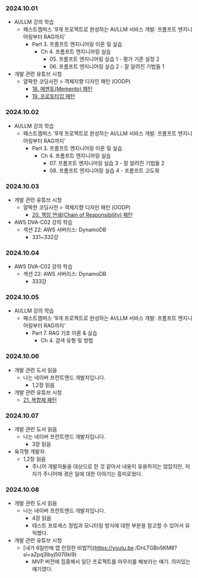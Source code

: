 ### 2024.10.01
- AI/LLM 강의 학습
  - 패스트캠퍼스 '9개 프로젝트로 완성하는 AI/LLM 서비스 개발: 프롬프트 엔지니어링부터 RAG까지'
    - Part 3. 프롬프트 엔지니어링 이론 및 실습
      - Ch 4. 프롬프트 엔지니어링 실습
        - 05\. 프롬프트 엔지니어링 실습 1 - 평가 기준 설정 2
        - 06\. 프롬프트 엔지니어링 실습 2 - 잘 알려진 기법들 1
- 개발 관련 유튜브 시청
  - 얄팍한 코딩사전 > 객체지향 디자인 패턴 (OODP)
    - [18. 메멘토(Memento) 패턴](https://youtu.be/g5igwcSlrcQ?si=DA6pKwvyG6RM0WvM)
    - [19. 프로토타입 패턴](https://youtu.be/gvB6YGvUYPk?si=ZRuNItmzyDixiSf8)

### 2024.10.02
- AI/LLM 강의 학습
  - 패스트캠퍼스 '9개 프로젝트로 완성하는 AI/LLM 서비스 개발: 프롬프트 엔지니어링부터 RAG까지'
    - Part 3. 프롬프트 엔지니어링 이론 및 실습
      - Ch 4. 프롬프트 엔지니어링 실습
        - 07\. 프롬프트 엔지니어링 실습 3 - 잘 알려진 기법들 2
        - 08\. 프롬프트 엔지니어링 실습 4 - 프롬프트 고도화

### 2024.10.03
- 개발 관련 유튜브 시청
  - 얄팍한 코딩사전 > 객체지향 디자인 패턴 (OODP)
    - [20. 책임 연쇄(Chain of Responsibility) 패턴](https://youtu.be/5st_lnrJsPU?si=DpO0c-zJz-c74_Mh)
- AWS DVA-C02 강의 학습
  - 섹션 22: AWS 서버리스: DynamoDB
    - 331~332강

### 2024.10.04
- AWS DVA-C02 강의 학습
  - 섹션 22: AWS 서버리스: DynamoDB
    - 333강

### 2024.10.05
- AI/LLM 강의 학습
  - 패스트캠퍼스 '9개 프로젝트로 완성하는 AI/LLM 서비스 개발: 프롬프트 엔지니어링부터 RAG까지'
    - Part 7. RAG 기초 이론 & 실습
      - Ch 4. 검색 유형 및 방법

### 2024.10.06
- 개발 관련 도서 읽음
  - 나는 네이버 프런트엔드 개발자입니다.
    - 1,2장 읽음
- 개발 관련 유튜브 시청
  - [21. 복합체 패턴](https://youtu.be/SUW8PEm5ua8?si=VsewsqFM90FOVKfl)

### 2024.10.07
- 개발 관련 도서 읽음
  - 나는 네이버 프런트엔드 개발자입니다.
    - 3장 읽음
- 육각형 개발자
  - 1,2장 읽음
    - 주니어 개발자들을 대상으로 한 것 같아서 내용이 유용하지는 않았지만, 저자가 주니어때 겪은 일에 대한 이야기는 흥미로웠다.

### 2024.10.08
- 개발 관련 도서 읽음
  - 나는 네이버 프런트엔드 개발자입니다.
    - 4장 읽음
    - 테스트 프로세스 정립과 모니터링 방식에 대한 부분을 참고할 수 있어서 유익했다.
- 개발 관련 유튜브 시청
  - [내가 6일만에 앱 런칭한 비법?!](https://youtu.be /DnLTGBo5KM8?si=aZpq3lbyj5070kI9)
    - MVP 버전에 집중해서 일단 프로젝트를 마무리를 해보라는 얘기. 의미있는 얘기였다.
